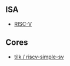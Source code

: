 ## ISA
- [RISC-V](https://github.com/riscv)

## Cores
- [tilk / riscv-simple-sv](https://github.com/tilk/riscv-simple-sv)
